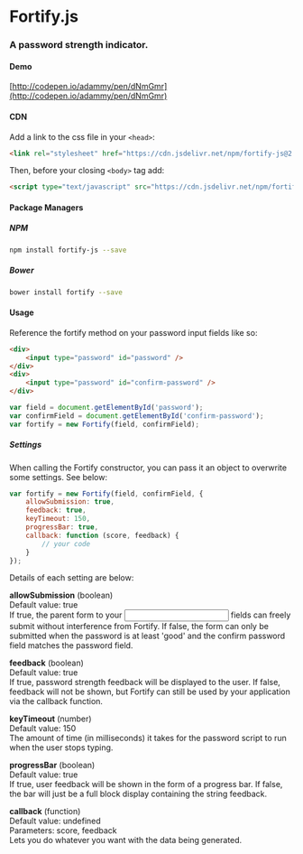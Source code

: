 # Fortify.js
### A password strength indicator.

#### Demo
[http://codepen.io/adammy/pen/dNmGmr](http://codepen.io/adammy/pen/dNmGmr)

#### CDN
Add a link to the css file in your `<head>`:
```html
<link rel="stylesheet" href="https://cdn.jsdelivr.net/npm/fortify-js@2.2.0/dist/fortify.min.css">
```

Then, before your closing `<body>` tag add:
```html
<script type="text/javascript" src="https://cdn.jsdelivr.net/npm/fortify-js@2.2.0/dist/fortify.min.js"></script>
```

#### Package Managers

##### NPM
```sh
npm install fortify-js --save
```

##### Bower
```sh
bower install fortify --save
```

#### Usage
Reference the fortify method on your password input fields like so:
```html
<div>
	<input type="password" id="password" />
</div>
<div>
	<input type="password" id="confirm-password" />
</div>
```
```javascript
var field = document.getElementById('password');
var confirmField = document.getElementById('confirm-password');
var fortify = new Fortify(field, confirmField);
```

##### Settings
When calling the Fortify constructor, you can pass it an object to overwrite some settings. See below:
```javascript
var fortify = new Fortify(field, confirmField, {
	allowSubmission: true,
	feedback: true,
	keyTimeout: 150,
	progressBar: true,
	callback: function (score, feedback) {
		// your code
	}
});
```

Details of each setting are below:

**allowSubmission** (boolean)<br />
Default value: true<br />
If true, the parent form to your <input> fields can freely submit without interference from Fortify. If false, the form can only be submitted when the password is at least 'good' and the confirm password field matches the password field.

**feedback** (boolean)<br />
Default value: true<br />
If true, password strength feedback will be displayed to the user. If false, feedback will not be shown, but Fortify can still be used by your application via the callback function.

**keyTimeout** (number)<br />
Default value: 150<br />
The amount of time (in milliseconds) it takes for the password script to run when the user stops typing.

**progressBar** (boolean)<br />
Default value: true<br />
If true, user feedback will be shown in the form of a progress bar. If false, the bar will just be a full block display containing the string feedback.

**callback** (function)<br />
Default value: undefined<br />
Parameters: score, feedback<br />
Lets you do whatever you want with the data being generated.

